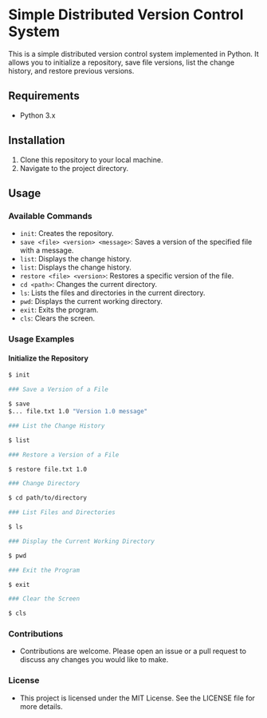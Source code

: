 # Simple Distributed Version Control System

This is a simple distributed version control system implemented in Python. It allows you to initialize a repository, save file versions, list the change history, and restore previous versions.

## Requirements

- Python 3.x

## Installation

1. Clone this repository to your local machine.
2. Navigate to the project directory.

## Usage

### Available Commands

- `init`: Creates the repository.
- `save <file> <version> <message>`: Saves a version of the specified file with a message.
- `list`: Displays the change history.
- `list`: Displays the change history.
- `restore <file> <version>`: Restores a specific version of the file.
- `cd <path>`: Changes the current directory.
- `ls`: Lists the files and directories in the current directory.
- `pwd`: Displays the current working directory.
- `exit`: Exits the program.
- `cls`: Clears the screen.

### Usage Examples

#### Initialize the Repository

```sh
$ init

### Save a Version of a File

$ save
$... file.txt 1.0 "Version 1.0 message"

### List the Change History

$ list

### Restore a Version of a File

$ restore file.txt 1.0

### Change Directory

$ cd path/to/directory

### List Files and Directories

$ ls

### Display the Current Working Directory

$ pwd

### Exit the Program

$ exit

### Clear the Screen

$ cls

```

### Contributions
- Contributions are welcome. Please open an issue or a pull request to discuss any changes you would like to make.

### License
- This project is licensed under the MIT License. See the LICENSE file for more details.
